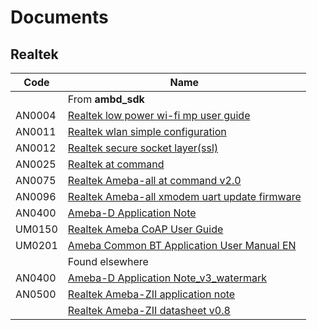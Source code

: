 # Documents

## Realtek

Code   | Name
-------|---------------------------------------------------------------------------------------------------------------------------------------------------------------------------------------------------------------------
&nbsp; | From **ambd_sdk**
AN0004 | [Realtek low power wi-fi mp user guide](https://raw.githubusercontent.com/ambiot/ambd_sdk/12dab4363fd0087eb4874461f8d3f6094110595f/doc/AN0004%20Realtek%20low%20power%20wi-fi%20mp%20user%20guide.pdf)
AN0011 | [Realtek wlan simple configuration](https://raw.githubusercontent.com/ambiot/ambd_sdk/12dab4363fd0087eb4874461f8d3f6094110595f/doc/AN0011%20Realtek%20wlan%20simple%20configuration.pdf)
AN0012 | [Realtek secure socket layer(ssl)](https://raw.githubusercontent.com/ambiot/ambd_sdk/12dab4363fd0087eb4874461f8d3f6094110595f/doc/AN0012%20Realtek%20secure%20socket%20layer(ssl).pdf)
AN0025 | [Realtek at command](https://raw.githubusercontent.com/ambiot/ambd_sdk/12dab4363fd0087eb4874461f8d3f6094110595f/doc/AN0025%20Realtek%20at%20command.pdf)
AN0075 | [Realtek Ameba-all at command v2.0](https://raw.githubusercontent.com/ambiot/ambd_sdk/12dab4363fd0087eb4874461f8d3f6094110595f/doc/AN0075%20Realtek%20Ameba-all%20at%20command%20v2.0.pdf)
AN0096 | [Realtek Ameba-all xmodem uart update firmware](https://raw.githubusercontent.com/ambiot/ambd_sdk/12dab4363fd0087eb4874461f8d3f6094110595f/doc/AN0096%20Realtek%20Ameba-all%20xmodem%20uart%20update%20firmware.pdf)
AN0400 | [Ameba-D Application Note](https://raw.githubusercontent.com/ambiot/ambd_sdk/12dab4363fd0087eb4874461f8d3f6094110595f/doc/AN0400%20Ameba-D%20Application%20Note.pdf)
UM0150 | [Realtek Ameba CoAP User Guide](https://raw.githubusercontent.com/ambiot/ambd_sdk/12dab4363fd0087eb4874461f8d3f6094110595f/doc/UM0150%20Realtek%20Ameba%20CoAP%20User%20Guide.pdf)
UM0201 | [Ameba Common BT Application User Manual EN](https://raw.githubusercontent.com/ambiot/ambd_sdk/12dab4363fd0087eb4874461f8d3f6094110595f/doc/UM0201%20Ameba%20Common%20BT%20Application%20User%20Manual%20EN.pdf)
&nbsp; | Found elsewhere
AN0400 | [Ameba-D Application Note_v3_watermark](https://files.seeedstudio.com/products/102110419/Basic%20documents/AN0400%20Ameba-D%20Application%20Note_v3_watermark.pdf)
AN0500 | [Realtek Ameba-ZII application note](https://www.e-paper-display.com/99IOT/00015797-AN0500-Realtek-Ameba-ZII-application-note.en_233850.pdf)
&nbsp; | [Realtek Ameba-ZII datasheet v0.8](https://web.archive.org/web/20230523175304if_/https://cetest02.cn-bj.ufileos.com/100001_2110255103/RTL872xZ2%20IC%20Datasheet.pdf)
